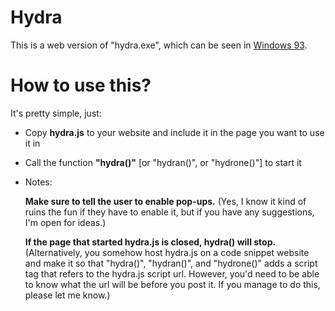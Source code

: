 # Hydra
This is a web version of "hydra.exe", which can be seen in [Windows 93](http://www.windows93.net "Windows 93").

# How to use this?
It's pretty simple, just:
* Copy **hydra.js** to your website and include it in the page you want to use it in
* Call the function **"hydra()"** \[or "hydran()", or "hydrone()"\] to start it
* Notes:

   **Make sure to tell the user to enable pop-ups.** (Yes, I know it kind of ruins the fun if they have to enable it, but if you have any
   suggestions, I'm open for ideas.)

   **If the page that started hydra.js is closed, hydra() will stop.** (Alternatively, you somehow host hydra.js on a code snippet website
   and make it so that "hydra()", "hydran()", and "hydrone()" adds a script tag that refers to the hydra.js script url. However, you'd
   need to be able to know what the url will be before you post it. If you manage to do this, please let me know.)
